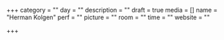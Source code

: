 +++
category = ""
day = ""
description = ""
draft = true
media = []
name = "Herman Kolgen"
perf = ""
picture = ""
room = ""
time = ""
website = ""

+++
